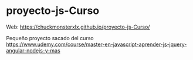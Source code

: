 # proyecto-js-Curso

Web: https://chuckmonsterxlx.github.io/proyecto-js-Curso/

Pequeño proyecto sacado del curso https://www.udemy.com/course/master-en-javascript-aprender-js-jquery-angular-nodejs-y-mas

